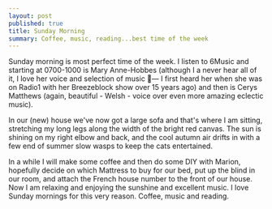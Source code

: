 ```yaml
---
layout: post
published: true
title: Sunday Morning
summary: Coffee, music, reading...best time of the week
---
```


Sunday morning is most perfect time of the week. I listen to 6Music and starting at 0700-1000 is Mary Anne-Hobbes (although I a never hear all of it, I love her voice and selection of music — I first heard her when she was on Radio1 with her Breezeblock show over 15 years ago) and then is Cerys Matthews (again, beautiful - Welsh - voice over even more amazing eclectic music).

In our (new) house we've now got a large sofa and that's where I am sitting, stretching my long legs along the width of the bright red canvas. The sun is shining on my right elbow and back, and the cool autumn air drifts in with a few end of summer slow wasps to keep the cats entertained.

In a while I will make some coffee and then do some DIY with Marion, hopefully decide on which Mattress to buy for our bed, put up the blind in our room, and attach the French house number to the front of our house. Now I am relaxing and enjoying the sunshine and excellent music. I love Sunday mornings for this very reason. Coffee, music and reading.